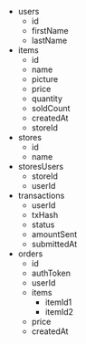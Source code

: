 - users
  - id
  - firstName
  - lastName
- items
  - id
  - name
  - picture
  - price
  - quantity
  - soldCount
  - createdAt
  - storeId
- stores
  - id
  - name
- storesUsers
  - storeId
  - userId
- transactions
  - userId
  - txHash
  - status
  - amountSent
  - submittedAt
- orders
  - id
  - authToken
  - userId
  - items
    - itemId1
    - itemId2
  - price
  - createdAt
